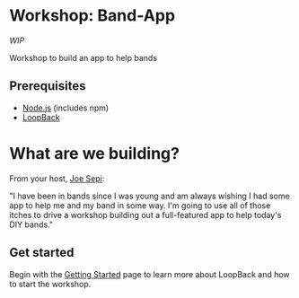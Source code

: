# Workshop: Band-App

_WIP_

Workshop to build an app to help bands

## Prerequisites

- [Node.js](https://nodejs.org/en/) (includes npm)
- [LoopBack](http://loopback.io/)

# What are we building?

From your host, [Joe Sepi](https://github.com/joesepi):

"I have been in bands since I was young and am always wishing I had some app to help me and my band in some way. I'm going to use all of those itches to drive a workshop building out a full-featured app to help today's DIY bands."

## Get started

Begin with the [Getting Started](workshop/00-getting-started.md) page to learn more about LoopBack and how to start the workshop.
